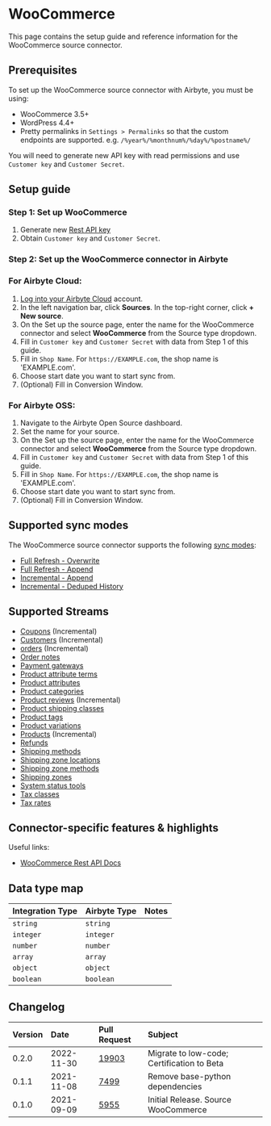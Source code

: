 # WooCommerce

This page contains the setup guide and reference information for the WooCommerce source connector.

## Prerequisites

To set up the WooCommerce source connector with Airbyte, you must be using:

* WooCommerce 3.5+
* WordPress 4.4+
* Pretty permalinks in `Settings > Permalinks` so that the custom endpoints are supported.
  e.g. `/%year%/%monthnum%/%day%/%postname%/`

You will need to generate new API key with read permissions and use `Customer key` and `Customer Secret`.

## Setup guide

### Step 1: Set up WooCommerce

1. Generate new [Rest API key](https://woocommerce.github.io/woocommerce-rest-api-docs/#rest-api-keys)
2. Obtain `Customer key` and `Customer Secret`.

### Step 2: Set up the WooCommerce connector in Airbyte

### For Airbyte Cloud:

1. [Log into your Airbyte Cloud](https://cloud.airbyte.io/workspaces) account.
2. In the left navigation bar, click **Sources**. In the top-right corner, click **+ New source**.
3. On the Set up the source page, enter the name for the WooCommerce connector and select **WooCommerce** from the Source
   type dropdown.
4. Fill in `Customer key` and `Customer Secret` with data from Step 1 of this guide.
5. Fill in `Shop Name`. For `https://EXAMPLE.com`, the shop name is 'EXAMPLE.com'.
6. Choose start date you want to start sync from.
7. (Optional) Fill in Conversion Window.

### For Airbyte OSS:

1. Navigate to the Airbyte Open Source dashboard.
2. Set the name for your source.
3. On the Set up the source page, enter the name for the WooCommerce connector and select **WooCommerce** from the Source
   type dropdown.
4. Fill in `Customer key` and `Customer Secret` with data from Step 1 of this guide.
5. Fill in `Shop Name`. For `https://EXAMPLE.com`, the shop name is 'EXAMPLE.com'.
6. Choose start date you want to start sync from.
7. (Optional) Fill in Conversion Window.

## Supported sync modes

The WooCommerce source connector supports the
following [sync modes](https://docs.airbyte.com/cloud/core-concepts#connection-sync-modes):

* [Full Refresh - Overwrite](https://docs.airbyte.com/understanding-airbyte/glossary#full-refresh-sync)
* [Full Refresh - Append](https://docs.airbyte.com/understanding-airbyte/connections/full-refresh-append)
* [Incremental - Append](https://docs.airbyte.com/understanding-airbyte/connections/incremental-append)
* [Incremental - Deduped History](https://docs.airbyte.com/understanding-airbyte/connections/incremental-deduped-history)

## Supported Streams

* [Coupons](https://woocommerce.github.io/woocommerce-rest-api-docs/#coupons) \(Incremental\)
* [Customers](https://woocommerce.github.io/woocommerce-rest-api-docs/#customers) \(Incremental\)
* [orders](https://woocommerce.github.io/woocommerce-rest-api-docs/#orders) \(Incremental\)
* [Order notes](https://woocommerce.github.io/woocommerce-rest-api-docs/#order-notes)
* [Payment gateways](https://woocommerce.github.io/woocommerce-rest-api-docs/#payment-gateways)
* [Product attribute terms](https://woocommerce.github.io/woocommerce-rest-api-docs/#product-attribute-terms)
* [Product attributes](https://woocommerce.github.io/woocommerce-rest-api-docs/#product-attributes)
* [Product categories](https://woocommerce.github.io/woocommerce-rest-api-docs/#product-categories)
* [Product reviews](https://woocommerce.github.io/woocommerce-rest-api-docs/#product-reviews) \(Incremental\)
* [Product shipping classes](https://woocommerce.github.io/woocommerce-rest-api-docs/#product-shipping-classes)
* [Product tags](https://woocommerce.github.io/woocommerce-rest-api-docs/#product-tags)
* [Product variations](https://woocommerce.github.io/woocommerce-rest-api-docs/#product-variations)
* [Products](https://woocommerce.github.io/woocommerce-rest-api-docs/#products) \(Incremental\)
* [Refunds](https://woocommerce.github.io/woocommerce-rest-api-docs/#refunds)
* [Shipping methods](https://woocommerce.github.io/woocommerce-rest-api-docs/#shipping-methods)
* [Shipping zone locations](https://woocommerce.github.io/woocommerce-rest-api-docs/#shipping-zone-locations)
* [Shipping zone methods](https://woocommerce.github.io/woocommerce-rest-api-docs/#shipping-zone-methods)
* [Shipping zones](https://woocommerce.github.io/woocommerce-rest-api-docs/#shipping-zones)
* [System status tools](https://woocommerce.github.io/woocommerce-rest-api-docs/#system-status-tools)
* [Tax classes](https://woocommerce.github.io/woocommerce-rest-api-docs/#tax-classes)
* [Tax rates](https://woocommerce.github.io/woocommerce-rest-api-docs/#tax-rates)

## Connector-specific features & highlights

Useful links:

* [WooCommerce Rest API Docs](https://woocommerce.github.io/woocommerce-rest-api-docs/#introduction)

## Data type map

| Integration Type | Airbyte Type | Notes |
|:-----------------|:-------------|:------|
| `string`         | `string`     |       |
| `integer`        | `integer`    |       |
| `number`         | `number`     |       |
| `array`          | `array`      |       |
| `object`         | `object`     |       |
| `boolean`        | `boolean`    |       |

## Changelog

| Version | Date       | Pull Request                                             | Subject                                    |
|:--------|:-----------|:---------------------------------------------------------|:-------------------------------------------|
| 0.2.0   | 2022-11-30 | [19903](https://github.com/airbytehq/airbyte/pull/19903) | Migrate to low-code; Certification to Beta |
| 0.1.1   | 2021-11-08 | [7499](https://github.com/airbytehq/airbyte/pull/7499)   | Remove base-python dependencies            |
| 0.1.0   | 2021-09-09 | [5955](https://github.com/airbytehq/airbyte/pull/5955)   | Initial Release. Source WooCommerce        |
